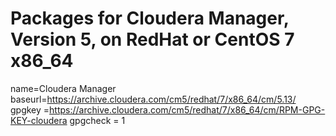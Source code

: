 # Packages for Cloudera Manager, Version 5, on RedHat or CentOS 7 x86_64
name=Cloudera Manager
baseurl=https://archive.cloudera.com/cm5/redhat/7/x86_64/cm/5.13/
gpgkey =https://archive.cloudera.com/cm5/redhat/7/x86_64/cm/RPM-GPG-KEY-cloudera
gpgcheck = 1
